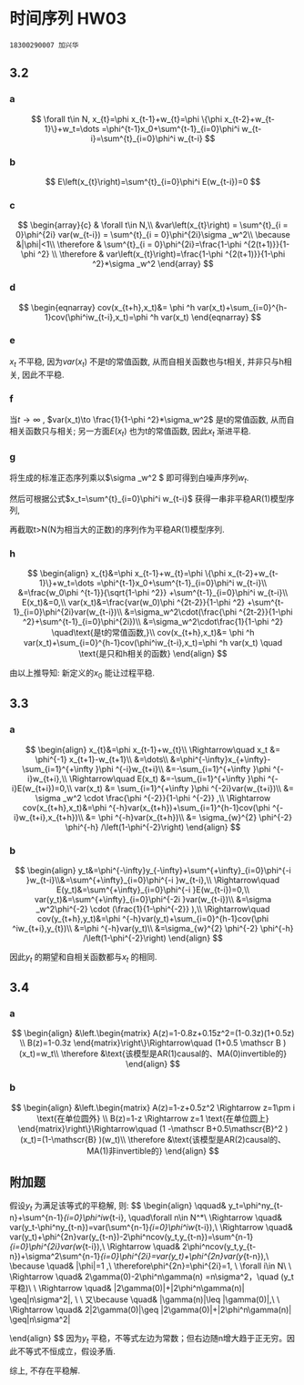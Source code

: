 # 时间序列 HW03

`18300290007 加兴华`

## 3.2

### a

$$
\forall t\in N,
x_{t}=\phi x_{t-1}+w_{t}=\phi \{\phi x_{t-2}+w_{t-1}\}+w_t=\dots =\phi^{t-1}x_0+\sum^{t-1}_{i=0}\phi^i w_{t-i}=\sum^{t}_{i=0}\phi^i w_{t-i}
$$

### b

$$
E\left(x_{t}\right)=\sum^{t}_{i=0}\phi^i E(w_{t-i})=0
$$

### c

$$
\begin{array}{c}
& \forall t\in N,\\
&var\left(x_{t}\right) = \sum^{t}_{i = 0}\phi^{2i} var(w_{t-i}) = \sum^{t}_{i = 0}\phi^{2i}\sigma _w^2\\
\because &|\phi|<1\\
\therefore & \sum^{t}_{i = 0}\phi^{2i}=\frac{1-\phi ^{2(t+1)}}{1-\phi ^2}  \\
\therefore & var\left(x_{t}\right)=\frac{1-\phi ^{2(t+1)}}{1-\phi ^2}*\sigma _w^2
\end{array}
$$

### d

$$
\begin{eqnarray}
cov(x_{t+h},x_t)&= \phi ^h var(x_t)+\sum_{i=0}^{h-1}cov(\phi^iw_{t-i},x_t)=\phi ^h var(x_t)
\end{eqnarray}
$$

### e

$x_t$ 不平稳, 因为$var(x_t)$ 不是t的常值函数, 从而自相关函数也与t相关, 并非只与h相关, 因此不平稳.

### f

当$t\to \infty$ , $var(x_t)\to \frac{1}{1-\phi ^2}*\sigma_w^2$ 是t的常值函数, 从而自相关函数只与相关; 另一方面$E(x_t)$ 也为t的常值函数, 因此$x_t$ 渐进平稳.

### g

将生成的标准正态序列乘以$\sigma _w^2 $ 即可得到白噪声序列$w_t$.

然后可根据公式$x_t=\sum^{t}_{i=0}\phi^i w_{t-i}$ 获得一串非平稳AR(1)模型序列, 

再截取t>N(N为相当大的正数)的序列作为平稳AR(1)模型序列.

### h

$$
\begin{align}
x_{t}&=\phi x_{t-1}+w_{t}=\phi \{\phi x_{t-2}+w_{t-1}\}+w_t=\dots =\phi^{t-1}x_0+\sum^{t-1}_{i=0}\phi^i w_{t-i}\\
&=\frac{w_0\phi ^{t-1}}{\sqrt{1-\phi ^2}} +\sum^{t-1}_{i=0}\phi^i w_{t-i}\\
E(x_t)&=0,\\
var(x_t)&=\frac{var(w_0)\phi ^{2t-2}}{1-\phi ^2} +\sum^{t-1}_{i=0}\phi^{2i}var(w_{t-i})\\
&=\sigma_w^2\cdot(\frac{\phi ^{2t-2}}{1-\phi ^2}+\sum^{t-1}_{i=0}\phi^{2i})\\
&=\sigma_w^2\cdot\frac{1}{1-\phi ^2} \quad\text{是t的常值函数,}\\
cov(x_{t+h},x_t)&= \phi ^h var(x_t)+\sum_{i=0}^{h-1}cov(\phi^iw_{t-i},x_t)=\phi ^h var(x_t) \quad \text{是只和h相关的函数}
\end{align}
$$

由以上推导知: 新定义的$x_0$ 能让过程平稳. 

## 3.3

### a

$$
\begin{align}
x_{t}&=\phi x_{t-1}+w_{t}\\
\Rightarrow\quad x_t &= \phi^{-1} x_{t+1}-w_{t+1}\\
&=\dots\\
&=\phi^{-\infty}x_{+\infty}-\sum_{i=1}^{+\infty }\phi ^{-i}w_{t+i}\\
&=-\sum_{i=1}^{+\infty }\phi ^{-i}w_{t+i},\\
\Rightarrow\quad E(x_t) &=-\sum_{i=1}^{+\infty }\phi ^{-i}E(w_{t+i})=0,\\
var(x_t) &= \sum_{i=1}^{+\infty }\phi ^{-2i}var(w_{t+i})\\
&= \sigma _w^2 \cdot \frac{\phi ^{-2}}{1-\phi ^{-2}} ,\\
\Rightarrow cov(x_{t+h},x_t)&=\phi ^{-h}var(x_{t+h})+\sum_{i=1}^{h-1}cov(\phi ^{-i}w_{t+i},x_{t+h})\\
&= \phi ^{-h}var(x_{t+h})\\
&= \sigma_{w}^{2} \phi^{-2} \phi^{-h} /\left(1-\phi^{-2}\right)
\end{align}
$$

### b

$$
\begin{align}
y_t&=\phi^{-\infty}y_{-\infty}+\sum^{+\infty}_{i=0}\phi^{-i }w_{t-i}\\&=\sum^{+\infty}_{i=0}\phi^{-i }w_{t-i},\\
\Rightarrow\quad E(y_t)&=\sum^{+\infty}_{i=0}\phi^{-i }E(w_{t-i})=0,\\
var(y_t)&=\sum^{+\infty}_{i=0}\phi^{-2i }var(w_{t-i})\\
&=\sigma _w^2\phi^{-2} \cdot (\frac{1}{1-\phi^{-2}} ),\\
\Rightarrow\quad cov(y_{t+h},y_t)&=\phi ^{-h}var(y_t)+\sum_{i=0}^{h-1}cov(\phi ^iw_{t+i},y_{t})\\
&=\phi ^{-h}var(y_t)\\
&=\sigma_{w}^{2} \phi^{-2} \phi^{-h} /\left(1-\phi^{-2}\right)
\end{align}
$$

因此$y_t$ 的期望和自相关函数都与$x_t$ 的相同.

## 3.4

### a

$$
\begin{align}
&\left.\begin{matrix} 
  A(z)=1-0.8z+0.15z^2=(1-0.3z)(1+0.5z) \\  
  B(z)=1-0.3z
\end{matrix}\right\}\Rightarrow\quad (1+0.5 \mathscr B )(x_t)=w_t\\
\therefore &\text{该模型是AR(1)causal的、MA(0)invertible的}
\end{align}
$$

### b

$$
\begin{align}
&\left.\begin{matrix} 
  A(z)=1-z+0.5z^2 \Rightarrow z=1\pm i \text{在单位圆外} \\  
  B(z)=1-z \Rightarrow z=1 \text{在单位圆上}
\end{matrix}\right\}\Rightarrow\quad (1 -\mathscr B+0.5\mathscr{B}^2  )(x_t)=(1-\mathscr{B} )(w_t)\\
\therefore &\text{该模型是AR(2)causal的、MA(1)非invertible的}
\end{align}
$$

## 附加题

假设$y_t$ 为满足该等式的平稳解, 则: 
$$
\begin{align}
\qquad& y_t=\phi^ny_{t-n}+\sum^{n-1}_{i=0}\phi^iw_{t-i}, \quad\forall n\in N^*\\
\Rightarrow \quad& var(y_t-\phi^ny_{t-n})=var(\sum^{n-1}_{i=0}\phi^iw_{t-i}),\\
\Rightarrow \quad& var(y_t)+\phi^{2n}var(y_{t-n})-2\phi^ncov(y_t,y_{t-n})=\sum^{n-1}_{i=0}\phi^{2i}var(w_{t-i}),\\
\Rightarrow \quad& 2\phi^ncov(y_t,y_{t-n})+\sigma^2\sum^{n-1}_{i=0}\phi^{2i}=var(y_t)+\phi^{2n}var(y_{t-n}),\\
\because \quad& |\phi|=1 ,\ \therefore\phi^{2n}=\phi^{2i}=1, \ \forall i\in N\\
\\
\Rightarrow \quad& 2\gamma(0)-2\phi^n\gamma(n) =n\sigma^2，\quad (y_t平稳)\\
\\
\Rightarrow \quad& |2\gamma(0)|+|2\phi^n\gamma(n)| \geq|n\sigma^2|, \\
\\
又\because \quad&  |\gamma(n)|\leq |\gamma(0)|,\\
\\
\Rightarrow  \quad& 2|2\gamma(0)|\geq |2\gamma(0)|+|2\phi^n\gamma(n)| \geq|n\sigma^2|




\end{align}
$$
因为$y_t$ 平稳，不等式左边为常数；但右边随n增大趋于正无穷。因此不等式不恒成立，假设矛盾.

综上, 不存在平稳解.

